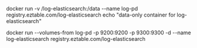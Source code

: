 docker run -v /log-elasticsearch:/data --name log-pd registry.eztable.com/log-elasticsearch echo "data-only container for log-elasticsearch"

docker run --volumes-from log-pd -p 9200:9200 -p 9300:9300 -d --name log-elasticsearch registry.eztable.com/log-elasticsearch
